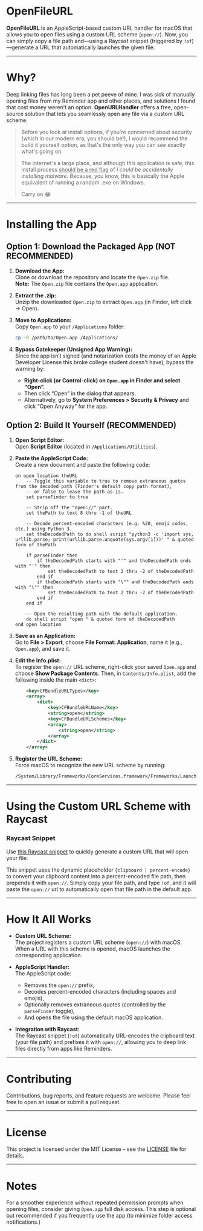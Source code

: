 # OpenFileURL

**OpenFileURL** is an AppleScript-based custom URL handler for macOS that allows you to open files using a custom URL scheme (`open://`). Now, you can simply copy a file path and—using a Raycast snippet (triggered by `!of`)—generate a URL that automatically launches the given file.

---

# Why?

Deep linking files has long been a pet peeve of mine. I was sick of manually opening files from my Reminder app and other places, and solutions I found that cost money weren’t an option. **OpenURLHandler** offers a free, open-source solution that lets you seamlessly open any file via a custom URL scheme.

> Before you look at install options, if you're concerned about security (which in our modern era, you should be!), I would recommend the build it yourself option, as that's the only way you can see exactly what's going on. 
> 
> The internet's a large place, and although *this* application is safe, this install process <u>should be a red flag</u> of *I could be accidentally installing malware.* Because, you know, this is basically the Apple equivalent of running a random .exe on Windows.
> 
> Carry on 😂

---

# Installing the App

## Option 1: Download the Packaged App (NOT RECOMMENDED)

1. **Download the App:**  
   Clone or download the repository and locate the `Open.zip` file.  
   **Note:** The `Open.zip` file contains the `Open.app` application.

2. **Extract the .zip:**  
   Unzip the downloaded `Open.zip` to extract `Open.app` (in Finder, left click → Open).

3. **Move to Applications:**  
   Copy `Open.app` to your `/Applications` folder:
   ```bash
   cp -R /path/to/Open.app /Applications/
   ```

1. **Bypass Gatekeeper (Unsigned App Warning):**  
    Since the app isn’t signed (and notarization costs the money of an Apple Developer License this broke college student doesn't have), bypass the warning by:
    - **Right-click (or Control-click) on `Open.app` in Finder and select “Open”.**
    - Then click “Open” in the dialog that appears.
    - Alternatively, go to **System Preferences > Security & Privacy** and click “Open Anyway” for the app.

## Option 2: Build It Yourself (RECOMMENDED)

1. **Open Script Editor:**  
    Open **Script Editor** (located in `/Applications/Utilities`).
    
2. **Paste the AppleScript Code:**  
    Create a new document and paste the following code:
    
    ```applescript
    on open location theURL
        -- Toggle this variable to true to remove extraneous quotes from the decoded path (Finder's default copy path format),
        -- or false to leave the path as-is.
        set parseFinder to true
    
        -- Strip off the "open://" part.
        set thePath to text 8 thru -1 of theURL
    
        -- Decode percent-encoded characters (e.g. %20, emoji codes, etc.) using Python 3.
        set theDecodedPath to do shell script "python3 -c 'import sys, urllib.parse; print(urllib.parse.unquote(sys.argv[1]))' " & quoted form of thePath
    
        if parseFinder then
            if theDecodedPath starts with "'" and theDecodedPath ends with "'" then
                set theDecodedPath to text 2 thru -2 of theDecodedPath
            end if
            if theDecodedPath starts with "\"" and theDecodedPath ends with "\"" then
                set theDecodedPath to text 2 thru -2 of theDecodedPath
            end if
        end if
    
        -- Open the resulting path with the default application.
        do shell script "open " & quoted form of theDecodedPath
    end open location
    ```
    
3. **Save as an Application:**  
    Go to **File > Export**, choose **File Format: Application**, name it (e.g., `Open.app`), and save it.
    
4. **Edit the Info.plist:**  
    To register the `open://` URL scheme, right-click your saved `Open.app` and choose **Show Package Contents**. Then, in `Contents/Info.plist`, add the following inside the main `<dict>`:
    
    ```xml
        <key>CFBundleURLTypes</key>
        <array>
            <dict>
                <key>CFBundleURLName</key>
                <string>open</string>
                <key>CFBundleURLSchemes</key>
                <array>
                    <string>open</string>
                </array>
            </dict>
        </array>
    ```
    
5. **Register the URL Scheme:**  
    Force macOS to recognize the new URL scheme by running:
    
    ```bash
    /System/Library/Frameworks/CoreServices.framework/Frameworks/LaunchServices.framework/Support/lsregister -f /Applications/Open.app
    ```
    

---

# Using the Custom URL Scheme with Raycast

### Raycast Snippet

Use [this Raycast snippet](https://ray.so/snippets/shared?snippet=%7B%22name%22%3A%22Open%20File%20URL%20(from%20clipboard)%22%2C%22text%22%3A%22open%3A%5C%2F%5C%2F%7Bclipboard%20%7C%20percent-encode%7D%22%2C%22keyword%22%3A%22!of%22%7D) to quickly generate a custom URL that will open your file.

This snippet uses the dynamic placeholder `{clipboard | percent-encode}` to convert your clipboard content into a percent-encoded file path, then prepends it with `open://`. Simply copy your file path, and type `!of`, and it will paste the `open://` url to automatically open that file path in the default app.

---

# How It All Works

- **Custom URL Scheme:**  
    The project registers a custom URL scheme (`open://`) with macOS. When a URL with this scheme is opened, macOS launches the corresponding application.
    
- **AppleScript Handler:**  
    The AppleScript code:
    
    - Removes the `open://` prefix,
    - Decodes percent-encoded characters (including spaces and emojis),
    - Optionally removes extraneous quotes (controlled by the `parseFinder` toggle),
    - And opens the file using the default macOS application.
- **Integration with Raycast:**  
    The Raycast snippet (`!of`) automatically URL‑encodes the clipboard text (your file path) and prefixes it with `open://`, allowing you to deep link files directly from apps like Reminders.
    

---

# Contributing

Contributions, bug reports, and feature requests are welcome. Please feel free to open an issue or submit a pull request.

---

# License

This project is licensed under the MIT License – see the [LICENSE](https://chatgpt.com/LICENSE) file for details.

---

# Notes

For a smoother experience without repeated permission prompts when opening files, consider giving `Open.app` full disk access. This step is optional but recommended if you frequently use the app (to minimize folder access notifications.)
